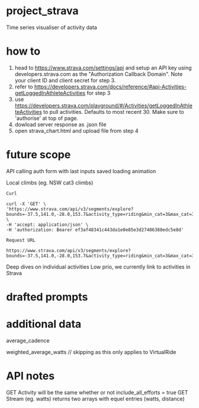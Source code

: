 # project_strava
Time series visualiser of activity data

# how to

1. head to https://www.strava.com/settings/api and setup an API key using developers.strava.com as the "Authorization Callback Domain". Note your client ID and client secret for step 3.
2. refer to https://developers.strava.com/docs/reference/#api-Activities-getLoggedInAthleteActivities for step 3
3. use https://developers.strava.com/playground/#/Activities/getLoggedInAthleteActivities to pull activities. Defaults to most recent 30. Make sure to 'authorise' at top of page.
4. dowload server response as .json file
5. open strava_chart.html and upload file from step 4


# future scope

API calling
    auth
    form with last inputs saved
    loading animation

Local climbs (eg. NSW cat3 climbs)
    
    Curl
    
    curl -X 'GET' \
    'https://www.strava.com/api/v3/segments/explore?bounds=-37.5,141.0,-28.0,153.7&activity_type=riding&min_cat=3&max_cat=3' \
    -H 'accept: application/json' \
    -H 'authorization: Bearer ef3af48341c443da1e0e85e3d27406388edc5e8d'

    Request URL
    
    https://www.strava.com/api/v3/segments/explore?bounds=-37.5,141.0,-28.0,153.7&activity_type=riding&min_cat=3&max_cat=3

Deep dives on individual activities
    Low prio, we currently link to activities in Strava



# drafted prompts


# additional data

average_cadence

weighted_average_watts // skipping as this only applies to VirtualRide

# API notes

GET Activity will be the same whether or not include_all_efforts = true
GET Stream (eg. watts) returns two arrays with equel entries (watts, distance)
